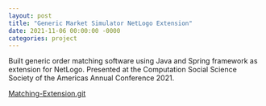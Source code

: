 ```yaml
---
layout: post
title: "Generic Market Simulator NetLogo Extension"
date: 2021-11-06 00:00:00 -0000
categories: project
---
```


Built generic order matching software using Java and Spring framework
as extension for NetLogo. Presented at the Computation Social Science
Society of the Americas Annual Conference 2021.

[Matching-Extension.git][Matching-Extension.git]

[Matching-Extension.git]: https://github.com/mitre/Matching-Extension
